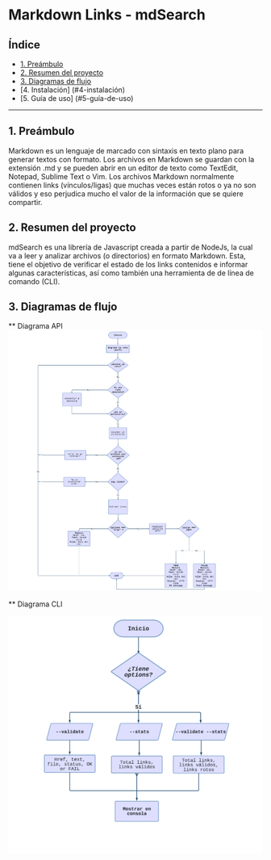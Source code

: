 # Markdown Links - mdSearch

## Índice

* [1. Preámbulo](#1-preámbulo)
* [2. Resumen del proyecto](#2-resumen-del-proyecto)
* [3. Diagramas de flujo](#3-diagramas-de-flujo)
* [4. Instalación] (#4-instalación)
* [5. Guía de uso] (#5-guía-de-uso)

***

## 1. Preámbulo

Markdown es un lenguaje de marcado con sintaxis en texto plano para generar textos con formato. Los archivos en Markdown se guardan con la extensión .md y se pueden abrir en un editor de texto como TextEdit, Notepad, Sublime Text o Vim.
Los archivos Markdown normalmente contienen links (vínculos/ligas) que
muchas veces están rotos o ya no son válidos y eso perjudica mucho el valor de
la información que se quiere compartir.

## 2. Resumen del proyecto

mdSearch es una librería de Javascript creada a partir de NodeJs, la cual va a leer y analizar archivos (o directorios) en formato Markdown. Esta, tiene el objetivo de verificar el estado de los links contenidos e informar  algunas características, así como también una herramienta de de línea de comando (CLI).

## 3. Diagramas de flujo

** Diagrama API 
![diagrama-api](/src/img/diagrama-api.png)

** Diagrama CLI

![diagrama-cli](/src/img/diagrama-CLI.png)

